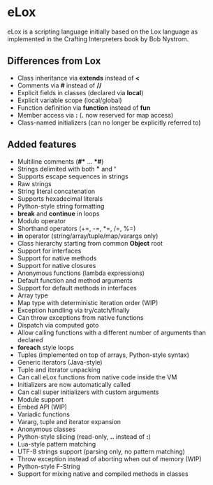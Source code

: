 eLox
====

eLox is a scripting language initially based on the Lox language as implemented in the Crafting Interpreters book by Bob Nystrom.

Differences from Lox
--------------------

* Class inheritance via **extends** instead of **<**
* Comments via **#** instead of **//**
* Explicit fields in classes (declared via **local**)
* Explicit variable scope (local/global)
* Function definition via **function** instead of **fun**
* Member access via **:** (**.** now reserved for map access)
* Class-named initializers (can no longer be explicitly referred to)

Added features
--------------

* Multiline comments (**#\*** ... **\*#**)
* Strings delimited with both **"** and **'**
* Supports escape sequences in strings
* Raw strings
* String literal concatenation
* Supports hexadecimal literals
* Python-style string formatting
* **break** and **continue** in loops
* Modulo operator
* Shorthand operators (+=, -=, *=, /=, %=)
* **in** operator (string/array/tuple/map/varargs only)
* Class hierarchy starting from common **Object** root
* Support for interfaces
* Support for native methods
* Support for native closures
* Anonymous functions (lambda expressions)
* Default function and method arguments
* Support for default methods in interfaces
* Array type
* Map type with deterministic iteration order (WIP)
* Exception handling via try/catch/finally
* Can throw exceptions from native functions
* Dispatch via computed goto
* Allow calling functions with a different number of arguments than declared
* **foreach** style loops
* Tuples (implemented on top of arrays, Python-style syntax)
* Generic iterators (Java-style)
* Tuple and iterator unpacking
* Can call eLox functions from native code inside the VM
* Initializers are now automatically called
* Can call super initializers with custom arguments
* Module support
* Embed API (WIP)
* Variadic functions
* Vararg, tuple and iterator expansion
* Anonymous classes
* Python-style slicing (read-only, **..** instead of **:**)
* Lua-style pattern matching
* UTF-8 strings support (parsing only, no pattern matching)
* Throw exception instead of aborting when out of memory (WIP)
* Python-style F-String
* Support for mixing native and compiled methods in classes